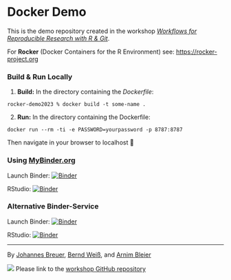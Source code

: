 # Docker Demo
This is the demo repository created in the workshop [*Workflows for Reproducible Research with R & Git*](https://github.com/jobreu/reproducible-research-gesis-2023).


For **Rocker** (Docker Containers for the R Environment) see: https://rocker-project.org

### Build & Run Locally

1) **Build:** In the directory containing the *Dockerfile*:
```
rocker-demo2023 % docker build -t some-name .
```

2) **Run:** In the directory containing the Dockerfile:
```
docker run --rm -ti -e PASSWORD=yourpassword -p 8787:8787
```

Then navigate in your browser to localhost 🎉

### Using [MyBinder.org](https://MyBinder.org)

Launch Binder: [![Binder](https://mybinder.org/badge_logo.svg)](https://mybinder.org/v2/gh/arnim/rocker-demo2023/main)

RStudio: [![Binder](https://mybinder.org/badge_logo.svg)](https://mybinder.org/v2/gh/arnim/rocker-demo2023/main?urlpath=rstudio)


### Alternative Binder-Service

Launch Binder: [![Binder](https://mybinder.org/badge_logo.svg)](https://notebooks.gesis.org/binder/v2/gh/arnim/rocker-demo2023/main)

RStudio: [![Binder](https://mybinder.org/badge_logo.svg)](https://notebooks.gesis.org/binder/v2/gh/arnim/rocker-demo2023/main?urlpath=rstudio)

--- 

By [Johannes Breuer](https://www.johannesbreuer.com/), [Bernd Weiß](https://www.gesis.org/en/institute/staff/person/Bernd.Weiss), and [Arnim Bleier](https://www.gesis.org/en/institute/staff/person/arnim.bleier)

[![](https://licensebuttons.net/l/by/3.0/80x15.png)](https://creativecommons.org/licenses/by/4.0/) 
Please link to the [workshop GitHub repository](https://github.com/jobreu/reproducible-research-gesis-2023)